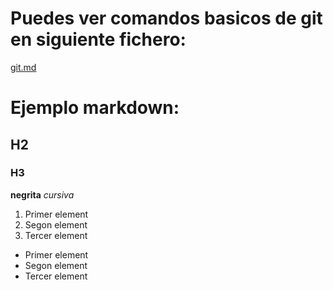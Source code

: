 # Puedes ver comandos basicos de git en siguiente fichero: 
[git.md](https://github.com/haozhengw/haozhengw/blob/main/git.md)
# Ejemplo markdown:
## H2
### H3
**negrita**
*cursiva*
1. Primer element
2. Segon element
3. Tercer element
- Primer element
- Segon element
- Tercer element
